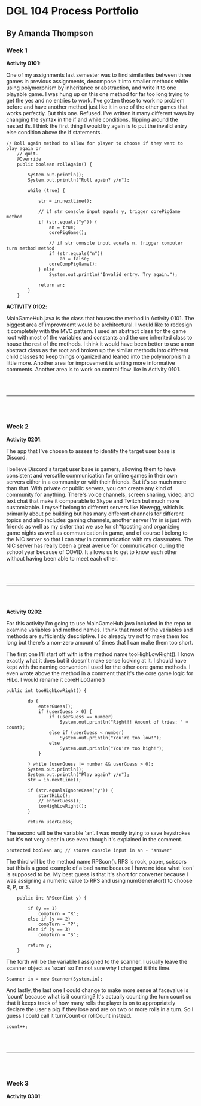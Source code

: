 # DGL 104 Process Portfolio

## By Amanda Thompson

### Week 1

**Activity 0101**:

One of my assignments last semester was to find similarites between three games in previous assignments, decompose it into smaller methods while using polymorphism by inheritance or abstraction, and write it to one playable game. I was hung up on this one method for far too long trying to get the yes and no entries to work. I've gotten these to work no problem before and have another method just like it in one of the other games that works perfectly. But this one. Refused. I've written it many different ways by changing the syntax in the if and while conditions, flipping around the nested ifs. I think the first thing I would try again is to put the invalid entry else condition above the if statements.

```
// Roll again method to allow for player to choose if they want to play again or
	// quit.
	@Override
	public boolean rollAgain() {

		System.out.println();
		System.out.println("Roll again? y/n");

		while (true) {

			str = in.nextLine();

			// if str console input equals y, trigger corePigGame method
			if (str.equals("y")) {
				an = true;
				corePigGame();

				// if str console input equals n, trigger computer turn method method
				if (str.equals("n"))
					an = false;
				coreCompPigGame();
			} else
				System.out.println("Invalid entry. Try again.");

			return an;
		}
	}
```

**ACTIVITY 0102**:

MainGameHub.java is the class that houses the method in Activity 0101. The biggest area of improvmemt would be architectural. I would like to redesign it completely with the MVC pattern. I used an abstract class for the game root with most of the variables and constants and the one inherited class to house the rest of the methods. I think it would have been better to use a non abstract class as the root and broken up the similar methods into different child classes to keep things organized and leaned into the polymorphism a little more.
Another area for improvement is writing more informative comments. 
Another area is to work on control flow like in Activity 0101.


<br/>
<br/>

________________________________________________________________________________________________________________________

<br/>
<br/>


### Week 2

**Activity 0201**:

The app that I've chosen to assess to identify the target user base is Discord.

I believe Discord's target user base is gamers, allowing them to have consistent and versatile communication for online games in their own servers either in a community or with their friends. But it's so much more than that. With private or public servers, you can create any kind of community for anything. There's voice channels, screen sharing, video, and text chat that make it comparable to Skype and Twitch but much more customizable. I myself belong to different servers like Newegg, which is primarily about pc building but has many different channels for different topics and also includes gaming channels, another server I'm in is just with friends as well as my sister that we use for sh*tposting and organizing game nights as well as communication in game, and of course I belong to the NIC server so that I can stay in communication with my classmates. The NIC server has really been a great avenue for communication during the school year because of COVID. It allows us to get to know each other without having been able to meet each other.


<br/>
<br/>

________________________________________________________________________________________________________________________

<br/>
<br/>

**Activity 0202**:

For this activity I'm going to use MainGameHub.java included in the repo to examine variables and method names. I think that most of the variables and methods are sufficiently descriptive. I do already try not to make them too long but there's a non-zero amount of times that I can make them too short.

The first one I'll start off with is the method name tooHighLowRight(). 
I know exactly what it does but it doesn't make sense looking at it. I should have kept with the naming convention I used for the other core game methods. I even wrote above the method in a comment that it's the core game logic for HiLo. I would rename it coreHiLoGame()

```
public int tooHighLowRight() {

		do {
			enterGuess();
			if (userGuess > 0) {
				if (userGuess == number)
					System.out.println("Right!! Amount of tries: " + count);
				else if (userGuess < number)
					System.out.println("You're too low!");
				else
					System.out.println("You're too high!");
			}

		} while (userGuess != number && userGuess > 0);
		System.out.println();
		System.out.println("Play again? y/n");
		str = in.nextLine();

		if (str.equalsIgnoreCase("y")) {
			startHiLo();
			// enterGuess();
			tooHighLowRight();
		}

		return userGuess;
```

The second will be the variable 'an'. I was mostly trying to save keystrokes but it's not very clear in use even though it's explained in the comment. 

```
protected boolean an; // stores console input in an - 'answer'
```

The third will be the method name RPScon(). RPS is rock, paper, scissors but this is a good example of a bad name because I have no idea what 'con' is supposed to be. My best guess is that it's short for converter because I was assigning a numeric value to RPS and using numGenerator() to choose R, P, or S.

```
	public int RPScon(int y) {

		if (y == 1)
			compTurn = "R";
		else if (y == 2)
			compTurn = "P";
		else if (y == 3)
			compTurn = "S";

		return y;
	}
```

The forth will be the variable I assigned to the scanner. I usually leave the scanner object as 'scan' so I'm not sure why I changed it this time.

``` 
Scanner in = new Scanner(System.in);
```

And lastly, the last one I could change to make more sense at facevalue is 'count' because what is it counting? It's actually counting the turn count so that it keeps track of how many rolls the player is on to appropriately declare the user a pig if they lose and are on two or more rolls in a turn. So I guess I could call it turnCount or rollCount instead.

```
count++;
```

<br/>
<br/>

________________________________________________________________________________________________________________________

<br/>
<br/>

### Week 3

**Activity 0301**: